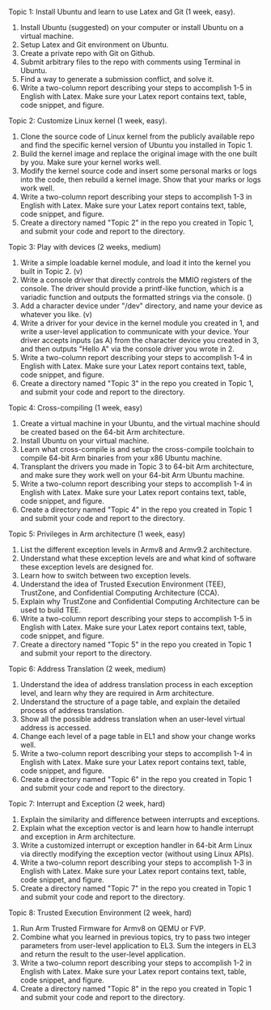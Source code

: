 Topic 1: Install Ubuntu and learn to use Latex and Git (1 week, easy).
1) Install Ubuntu (suggested) on your computer or install Ubuntu on a virtual machine.
2) Setup Latex and Git environment on Ubuntu.
3) Create a private repo with Git on Github.
4) Submit arbitrary files to the repo with comments using Terminal in Ubuntu.
5) Find a way to generate a submission conflict, and solve it.
6) Write a two-column report describing your steps to accomplish 1-5 in English with Latex. Make sure your Latex report contains text, table, code snippet, and figure.

Topic 2: Customize Linux kernel (1 week, easy).
1) Clone the source code of Linux kernel from the publicly available repo and find the specific kernel version of Ubuntu you installed in Topic 1.
2) Build the kernel image and replace the original image with the one built by you. Make sure your kernel works well.
3) Modify the kernel source code and insert some personal marks or logs into the code, then rebuild a kernel image. Show that your marks or logs work well.
4) Write a two-column report describing your steps to accomplish 1-3 in English with Latex. Make sure your Latex report contains text, table, code snippet, and figure.
5) Create a directory named "Topic 2" in the repo you created in Topic 1, and submit your code and report to the directory.

Topic 3: Play with devices (2 weeks, medium)
1) Write a simple loadable kernel module, and load it into the kernel you built in Topic 2. (v)
2) Write a console driver that directly controls the MMIO registers of the console. The driver should provide a printf-like function, which is a variadic function and outputs the formatted strings via the console. ()
3) Add a character device under "/dev" directory, and name your device as whatever you like. (v)
4) Write a driver for your device in the kernel module you created in 1, and write a user-level application to communicate with your device. Your driver accepts inputs (as A) from the character device you created in 3, and then outputs "Hello A" via the console driver you wrote in 2. 
5) Write a two-column report describing your steps to accomplish 1-4 in English with Latex. Make sure your Latex report contains text, table, code snippet, and figure.
6) Create a directory named "Topic 3" in the repo you created in Topic 1, and submit your code and report to the directory.

Topic 4: Cross-compiling (1 week, easy)
1) Create a virtual machine in your Ubuntu, and the virtual machine should be created based on the 64-bit Arm architecture. 
2) Install Ubuntu on your virtual machine.
3) Learn what cross-compile is and setup the cross-compile toolchain to compile 64-bit Arm binaries from your x86 Ubuntu machine.
4) Transplant the drivers you made in Topic 3 to 64-bit Arm architecture, and make sure they work well on your 64-bit Arm Ubuntu machine.
5) Write a two-column report describing your steps to accomplish 1-4 in English with Latex. Make sure your Latex report contains text, table, code snippet, and figure.
6) Create a directory named "Topic 4" in the repo you created in Topic 1 and submit your code and report to the directory.

Topic 5: Privileges in Arm architecture (1 week, easy)
1) List the different exception levels in Armv8 and Armv9.2 architecture.
2) Understand what these exception levels are and what kind of software these exception levels are designed for.
3) Learn how to switch between two exception levels.
4) Understand the idea of Trusted Execution Environment (TEE), TrustZone, and Confidential Computing Architecture (CCA).
5) Explain why TrustZone and Confidential Computing Architecture can be used to build TEE.
6) Write a two-column report describing your steps to accomplish 1-5 in English with Latex. Make sure your Latex report contains text, table, code snippet, and figure.
7) Create a directory named "Topic 5" in the repo you created in Topic 1 and submit your report to the directory.

Topic 6: Address Translation (2 week, medium)
1) Understand the idea of address translation process in each exception level, and learn why they are required in Arm architecture.
2) Understand the structure of a page table, and explain the detailed process of address translation.
3) Show all the possible address translation when an user-level virtual address is accessed.
4) Change each level of a page table in EL1 and show your change works well.
5) Write a two-column report describing your steps to accomplish 1-4 in English with Latex. Make sure your Latex report contains text, table, code snippet, and figure.
6) Create a directory named "Topic 6" in the repo you created in Topic 1 and submit your code and report to the directory.

Topic 7: Interrupt and Exception (2 week, hard)
1) Explain the similarity and difference between interrupts and exceptions.
2) Explain what the exception vector is and learn how to handle interrupt and exception in Arm architecture.
3) Write a customized interrupt or exception handler in 64-bit Arm Linux via directly modifying the exception vector (without using Linux APIs).
4) Write a two-column report describing your steps to accomplish 1-3 in English with Latex. Make sure your Latex report contains text, table, code snippet, and figure.
5) Create a directory named "Topic 7" in the repo you created in Topic 1 and submit your code and report to the directory.

Topic 8: Trusted Execution Environment (2 week, hard)
1) Run Arm Trusted Firmware for Armv8 on QEMU or FVP.
2) Combine what you learned in previous topics, try to pass two integer parameters from user-level application to EL3. Sum the integers in EL3 and return the result to the user-level application.
3) Write a two-column report describing your steps to accomplish 1-2 in English with Latex. Make sure your Latex report contains text, table, code snippet, and figure.
4) Create a directory named "Topic 8" in the repo you created in Topic 1 and submit your code and report to the directory.
